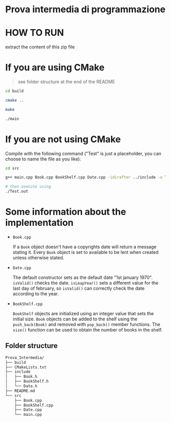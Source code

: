 # Prova intermedia di programmazione
# HOW TO RUN
extract the content of this zip file

# If you are using CMake
> see folder structure at the end of the README

```bash
cd build

cmake ..

make

./main

```
# If you are not using CMake 

Compile with the following command ("Test" is just a placeholder, you can choose to name the file as you like):

```bash
cd src

g++ main.cpp Book.cpp BookShelf.cpp Date.cpp -idirafter ../include -o Test.out

# then execute using
./Test.out
```



# Some information about the implementation

* `Book.cpp`
  
	If a `Book` object doesn't have a copyrights date will return a message stating it.
	Every `Book` object is set to available to be lent when created unless otherwise stated.
	
	
* `Date.cpp`
  
	The default constructor sets as the default date "1st january 1970".
	`isValid()` checks the date.
	`isLeapYear()` sets a different value for the last day of february, so `isValid()` can correctly check the date according to the year.
	
* `BookShelf.cpp`
  
	`BookShelf` objects are initialized using an integer value that sets the initial size.
    `Book` objects can be added to the shelf using the `push_back(Book)` and removed with `pop_back()` member functions.
    The `size()` function can be used to obtain the number of books in the shelf.

## Folder structure
```bash
Prova_Intermedia/
├── build
├── CMakeLists.txt
├── include
│   ├── Book.h
│   ├── BookShelf.h
│   └── Date.h
├── README.md
└── src
    ├── Book.cpp
    ├── BookShelf.cpp
    ├── Date.cpp
    └── main.cpp
```
